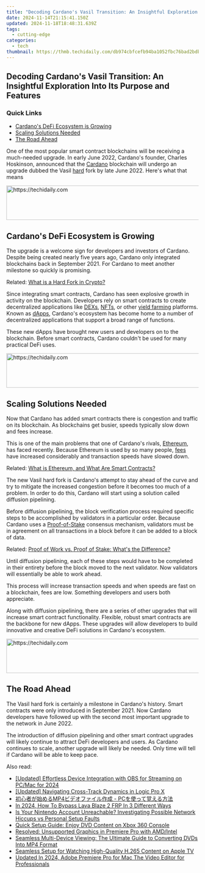 ```yaml
---
title: "Decoding Cardano's Vasil Transition: An Insightful Exploration Into Its Purpose and Features"
date: 2024-11-14T21:15:41.150Z
updated: 2024-11-18T18:48:31.639Z
tags:
  - cutting-edge
categories:
  - tech
thumbnail: https://thmb.techidaily.com/db974cbfcefb94ba1052fbc76bad2bdba052e08c158b7413567186237d98746f.jpg
---
```


## Decoding Cardano's Vasil Transition: An Insightful Exploration Into Its Purpose and Features

### Quick Links

* [Cardano's DeFi Ecosystem is Growing](https://fox-http.techidaily.com/updated-integrated-marketing-campaigns-for-brand-and-video-platforms-for-2024/)
* [Scaling Solutions Needed](https://fake-location.techidaily.com/how-to-find-ispoofer-pro-activation-key-on-tecno-spark-20-pro-drfone-by-drfone-virtual-android/)
* [The Road Ahead](https://change-location.techidaily.com/reasons-why-pokemon-gps-does-not-work-on-vivo-v29-pro-drfone-by-drfone-virtual-android/)

 One of the most popular smart contract blockchains will be receiving a much-needed upgrade. In early June 2022, Cardano's founder, Charles Hoskinson, announced that the [Cardano](https://cardano.org/) blockchain will undergo an upgrade dubbed the Vasil [hard](https://facebook-video-recording.techidaily.com/new-2024-approved-discover-your-latest-fb-watch-list/) fork by late June 2022\. Here's what that means

<!-- affiliate ads begin -->
<a href="https://dhgate.sjv.io/c/5597632/1186864/12108" target="_top" id="1186864">
  <img src="//a.impactradius-go.com/display-ad/12108-1186864" border="0" alt="https://techidaily.com" width="728" height="90"/>
</a>
<img height="0" width="0" src="https://dhgate.sjv.io/i/5597632/1186864/12108" style="position:absolute;visibility:hidden;" border="0" />
<!-- affiliate ads end -->

##  Cardano's DeFi Ecosystem is Growing

 The upgrade is a welcome sign for developers and investors of Cardano. Despite being created nearly five years ago, Cardano only integrated blockchains back in September 2021\. For Cardano to meet another milestone so quickly is promising.

Related: [What is a Hard Fork in Crypto?](https://facebook-video-recording.techidaily.com/new-2024-approved-discover-your-latest-fb-watch-list/) 

 Since integrating smart contracts, Cardano has seen explosive growth in activity on the blockchain. Developers rely on smart contracts to create decentralized applications like [DEXs](https://twitter-videos.techidaily.com/updated-in-2024-exporting-your-youtube-and-twitter-creations-via-whatsapp/), [NFTs](https://vp-tips.techidaily.com/top-tales-best-yt-storytellers-for-23-for-2024/), or other [yield farming](https://extra-tips.techidaily.com/updated-accelerate-with-these-key-windows-10-tricks/) platforms. Known as [dApps](https://some-knowledge.techidaily.com/in-2024-exploring-mozillas-split-screen-technique-in-firefox/), Cardano's ecosystem has become home to a number of decentralized applications that support a broad range of functions.

 These new dApps have brought new users and developers on to the blockchain. Before smart contracts, Cardano couldn't be used for many practical DeFi uses.

<!-- affiliate ads begin -->
<a href="https://appsumo.8odi.net/c/5597632/2144310/7443" target="_top" id="2144310">
  <img src="//a.impactradius-go.com/display-ad/7443-2144310" border="0" alt="https://techidaily.com" width="728" height="90"/>
</a>
<img height="0" width="0" src="https://appsumo.8odi.net/i/5597632/2144310/7443" style="position:absolute;visibility:hidden;" border="0" />
<!-- affiliate ads end -->

##  Scaling Solutions Needed

 Now that Cardano has added smart contracts there is congestion and traffic on its blockchain. As blockchains get busier, speeds typically slow down and fees increase.

 This is one of the main problems that one of Cardano's rivals, [Ethereum](https://extra-information.techidaily.com/in-2024-automated-opener-your-srt-files-windows-and-mac/), has faced recently. Because Ethereum is used by so many people, [fees](https://screen-video-capture.techidaily.com/new-unleashing-creativity-how-to-master-io-screen-capture-for-2024/) have increased considerably and transaction speeds have slowed down.

Related: [What is Ethereum, and What Are Smart Contracts?](https://extra-information.techidaily.com/in-2024-automated-opener-your-srt-files-windows-and-mac/) 

 The new Vasil hard fork is Cardano's attempt to stay ahead of the curve and try to mitigate the increased congestion before it becomes too much of a problem. In order to do this, Cardano will start using a solution called diffusion pipelining.

 Before diffusion pipelining, the block verification process required specific steps to be accomplished by validators in a particular order. Because Cardano uses a [Proof-of-Stake](https://graphic-issues.techidaily.com/blinking-void-after-graphic-patch/) consensus mechanism, validators must be in agreement on all transactions in a block before it can be added to a block of data.

Related: [Proof of Work vs. Proof of Stake: What's the Difference?](https://graphic-issues.techidaily.com/blinking-void-after-graphic-patch/) 

 Until diffusion pipelining, each of these steps would have to be completed in their entirety before the block moved to the next validator. Now validators will essentially be able to work ahead.

 This process will increase transaction speeds and when speeds are fast on a blockchain, fees are low. Something developers and users both appreciate.

 Along with diffusion pipelining, there are a series of other upgrades that will increase smart contract functionality. Flexible, robust smart contracts are the backbone for new dApps. These upgrades will allow developers to build innovative and creative DeFi solutions in Cardano's ecosystem.

<!-- affiliate ads begin -->
<a href="https://ephamedtechinc.pxf.io/c/5597632/2123512/26400" target="_top" id="2123512">
  <img src="//a.impactradius-go.com/display-ad/26400-2123512" border="0" alt="https://techidaily.com" width="728" height="90"/>
</a>
<img height="0" width="0" src="https://ephamedtechinc.pxf.io/i/5597632/2123512/26400" style="position:absolute;visibility:hidden;" border="0" />
<!-- affiliate ads end -->

##  The Road Ahead

 The Vasil hard fork is certainly a milestone in Cardano's history. Smart contracts were only introduced in September 2021\. Now Cardano developers have followed up with the second most important upgrade to the network in June 2022.

 The introduction of diffusion pipelining and other smart contract upgrades will likely continue to attract DeFi developers and users. As Cardano continues to scale, another upgrade will likely be needed. Only time will tell if Cardano will be able to keep pace.

<ins class="adsbygoogle"
     style="display:block"
     data-ad-format="autorelaxed"
     data-ad-client="ca-pub-7571918770474297"
     data-ad-slot="1223367746"></ins>

<ins class="adsbygoogle"
     style="display:block"
     data-ad-client="ca-pub-7571918770474297"
     data-ad-slot="8358498916"
     data-ad-format="auto"
     data-full-width-responsive="true"></ins>

<span class="atpl-alsoreadstyle">Also read:</span>
<div><ul>
<li><a href="https://facebook-videos.techidaily.com/updated-effortless-device-integration-with-obs-for-streaming-on-pcmac-for-2024/"><u>[Updated] Effortless Device Integration with OBS for Streaming on PC/Mac for 2024</u></a></li>
<li><a href="https://extra-support.techidaily.com/updated-navigating-cross-track-dynamics-in-logic-pro-x/"><u>[Updated] Navigating Cross-Track Dynamics in Logic Pro X</u></a></li>
<li><a href="https://tech-haven.techidaily.com/mp4-pc/"><u>初心者が始めるMP4ビデオファイル作成 - PCを使って覚える方法</u></a></li>
<li><a href="https://android-frp.techidaily.com/in-2024-how-to-bypass-lava-blaze-2-frp-in-3-different-ways-by-drfone-android/"><u>In 2024, How To Bypass Lava Blaze 2 FRP In 3 Different Ways</u></a></li>
<li><a href="https://tech-renaissance.techidaily.com/is-your-nintendo-account-unreachable-investigating-possible-network-hiccups-vs-personal-setup-faults/"><u>Is Your Nintendo Account Unreachable? Investigating Possible Network Hiccups vs Personal Setup Faults</u></a></li>
<li><a href="https://tech-haven.techidaily.com/quick-setup-guide-enjoy-dvd-content-on-xbox-360-console/"><u>Quick Setup Guide: Enjoy DVD Content on Xbox 360 Console</u></a></li>
<li><a href="https://driver-error.techidaily.com/resolved-unsupported-graphics-in-premiere-pro-with-amdintel/"><u>Resolved: Unsupported Graphics in Premiere Pro with AMD/Intel</u></a></li>
<li><a href="https://tech-haven.techidaily.com/seamless-multi-device-viewing-the-ultimate-guide-to-converting-dvds-into-mp4-format/"><u>Seamless Multi-Device Viewing: The Ultimate Guide to Converting DVDs Into MP4 Format</u></a></li>
<li><a href="https://tech-haven.techidaily.com/seamless-setup-for-watching-high-quality-h265-content-on-apple-tv/"><u>Seamless Setup for Watching High-Quality H.265 Content on Apple TV</u></a></li>
<li><a href="https://ai-video-apps.techidaily.com/updated-in-2024-adobe-premiere-pro-for-mac-the-video-editor-for-professionals/"><u>Updated In 2024, Adobe Premiere Pro for Mac The Video Editor for Professionals</u></a></li>
</ul></div>

